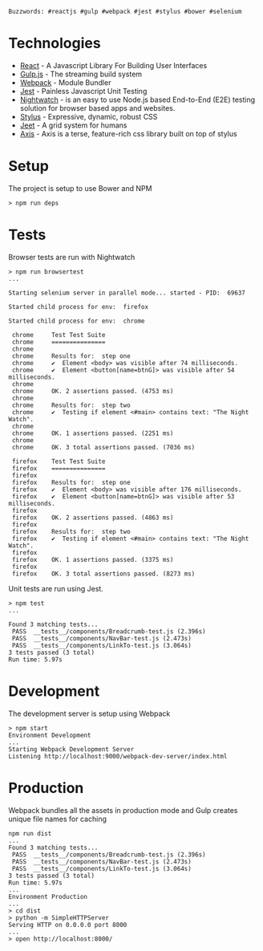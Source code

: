 `Buzzwords: #reactjs #gulp #webpack #jest #stylus #bower #selenium`

Technologies
=

- [React](http://facebook.github.io/react/) - A Javascript Library For Building User Interfaces
- [Gulp.js](http://gulpjs.com/) - The streaming build system
- [Webpack](http://webpack.github.io/) - Module Bundler
- [Jest](http://facebook.github.io/jest/) - Painless Javascript Unit Testing
- [Nightwatch](http://nightwatchjs.org/) - is an easy to use Node.js based End-to-End (E2E) testing solution for browser based apps and websites.
- [Stylus](http://learnboost.github.io/stylus/) - Expressive, dynamic, robust CSS
- [Jeet](http://jeet.gs/) - A grid system for humans
- [Axis](https://github.com/jenius/axis) - Axis is a terse, feature-rich css library built on top of stylus

Setup
=

The project is setup to use Bower and NPM

```
> npm run deps
```

Tests
=

Browser tests are run with Nightwatch

```
> npm run browsertest
...

Starting selenium server in parallel mode... started - PID:  69637

Started child process for env:  firefox

Started child process for env:  chrome

 chrome 	Test Test Suite
 chrome 	===============
 chrome
 chrome 	Results for:  step one
 chrome 	✔  Element <body> was visible after 74 milliseconds.
 chrome 	✔  Element <button[name=btnG]> was visible after 54 milliseconds.
 chrome
 chrome 	OK. 2 assertions passed. (4753 ms)
 chrome
 chrome 	Results for:  step two
 chrome 	✔  Testing if element <#main> contains text: "The Night Watch".
 chrome
 chrome 	OK. 1 assertions passed. (2251 ms)
 chrome
 chrome 	OK. 3 total assertions passed. (7036 ms)

 firefox 	Test Test Suite
 firefox 	===============
 firefox
 firefox 	Results for:  step one
 firefox 	✔  Element <body> was visible after 176 milliseconds.
 firefox 	✔  Element <button[name=btnG]> was visible after 53 milliseconds.
 firefox
 firefox 	OK. 2 assertions passed. (4863 ms)
 firefox
 firefox 	Results for:  step two
 firefox 	✔  Testing if element <#main> contains text: "The Night Watch".
 firefox
 firefox 	OK. 1 assertions passed. (3375 ms)
 firefox
 firefox 	OK. 3 total assertions passed. (8273 ms)
```

Unit tests are run using Jest.

```
> npm test
...

Found 3 matching tests...
 PASS  __tests__/components/Breadcrumb-test.js (2.396s)
 PASS  __tests__/components/NavBar-test.js (2.473s)
 PASS  __tests__/components/LinkTo-test.js (3.064s)
3 tests passed (3 total)
Run time: 5.97s
```

Development
=

The development server is setup using Webpack

```
> npm start
Environment Development
...
Starting Webpack Development Server
Listening http://localhost:9000/webpack-dev-server/index.html
```

Production
=

Webpack bundles all the assets in production mode and Gulp creates unique file names for caching

```
npm run dist
...
Found 3 matching tests...
 PASS  __tests__/components/Breadcrumb-test.js (2.396s)
 PASS  __tests__/components/NavBar-test.js (2.473s)
 PASS  __tests__/components/LinkTo-test.js (3.064s)
3 tests passed (3 total)
Run time: 5.97s
...
Environment Production
...
> cd dist
> python -m SimpleHTTPServer
Serving HTTP on 0.0.0.0 port 8000
...
> open http://localhost:8000/
```
